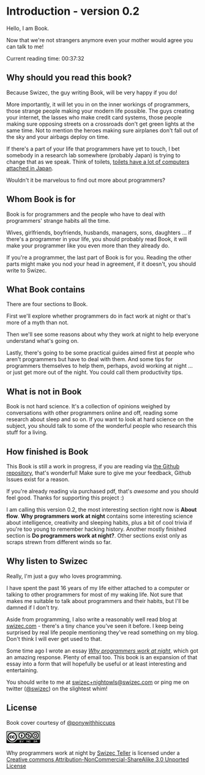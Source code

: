 # Introduction - version 0.2

Hello, I am Book. 

Now that we're not strangers anymore even your mother would agree you can talk to me!

Current reading time: 00:37:32

## Why should you read this book?

Because Swizec, the guy writing Book, will be very happy if you do!

More importantly, it will let you in on the inner workings of programmers, those strange people making your modern life possible. The guys creating your internet, the lasses who make credit card systems, those people making sure opposing streets on a crossroads don't get green lights at the same time. Not to mention the heroes making sure airplanes don't fall out of the sky and your airbags deploy on time.

If there's a part of your life that programmers have yet to touch, I bet somebody in a research lab somewhere (probably Japan) is trying to change that as we speak. Think of toilets, [toilets have a lot of computers attached in Japan](http://priceonomics.com/toilets/).

Wouldn't it be marvelous to find out more about programmers?

## Whom Book is for

Book is for programmers and the people who have to deal with programmers' strange habits all the time.

Wives, girlfriends, boyfriends, husbands, managers, sons, daughters ...  if there's a programmer in your life, you should probably read Book, it will make your programmer like you even more than they already do.

If you're a programmer, the last part of Book is for you. Reading the other parts might make you nod your head in agreement, if it doesn't, you should write to Swizec.

## What Book contains

There are four sections to Book.

First we'll explore whether programmers do in fact work at night or that's more of a myth than not.

Then we'll see some reasons about why they work at night to help everyone understand what's going on.

Lastly, there's going to be some practical guides aimed first at people who aren't programmers but have to deal with them. And some tips for programmers themselves to help them, perhaps, avoid working at night … or just get more out of the night. You could call them productivity tips.

## What is not in Book

Book is not hard science. It's a collection of opinions weighed by conversations with other programmers online and off, reading some research about sleep and so on. If you want to look at hard science on the subject, you should talk to some of the wonderful people who research this stuff for a living.

## How finished is Book

This Book is still a work in progress, if you are reading via [the Github repository](https://github.com/Swizec/nightowls), that's wonderful! Make sure to give me your feedback, Github Issues exist for a reason.

If you're already reading via purchased pdf, that's _awesome_ and you should feel good. Thanks for supporting this project :)

I am calling this version 0.2, the most interesting section right now is **About flow**. **Why programmers work at night** contains some interesting science about intelligence, creativity and sleeping habits, plus a bit of cool trivia if you're too young to remember hacking history. Another mostly finished section is **Do programmers work at night?**. Other sections exist only as scraps strewn from different winds so far.

## Why listen to Swizec

Really, I'm just a guy who loves programming.

I have spent the past 16 years of my life either attached to a  computer or talking to other programmers for most of my waking life. Not sure that makes me suitable to talk about programmers and their habits, but I'll be damned if I don't try.

Aside from programming, I also write a reasonably well read blog at [swizec.com](http://swizec.com) - there's a tiny chance you've seen it before. I keep being surprised by real life people mentioning they've read something on my blog. Don't think I will ever get used to that.

Some time ago I wrote an essay _[Why programmers work at night](http://swizec.com/blog/why-programmers-work-at-night/swizec/3198)_, which got an amazing response. Plenty of email too. This book is an expansion of that essay into a form that will hopefully be useful or at least interesting and entertaining.

You should write to me at swizec+nightowls@swizec.com or ping me on twitter ([@swizec](http://twitter.com/swizec)) on the slightest whim!

## License

Book cover courtesy of [@ponywithhiccups](https://twitter.com/ponywithhiccups)

[![Creative Commons Licence](images/creativecommons.png "Creative Commons Licence")](http://creativecommons.org/licenses/by-nc-sa/3.0/deed.en_GB)

Why programmers work at night by [Swizec Teller](http://swizec.com) is licensed under a [Creative commons Attribution-NonCommercial-ShareAlike 3.0 Unported License](http://creativecommons.org/licenses/by-nc-sa/3.0/deed.en_GB)